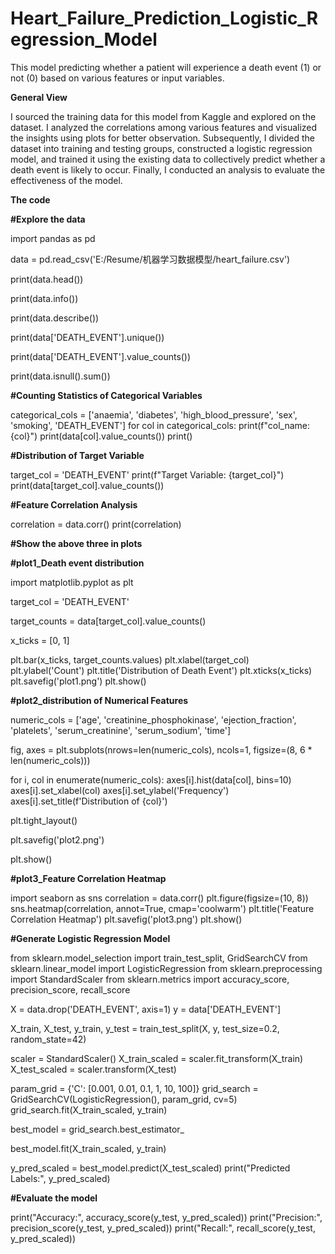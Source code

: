 # Heart_Failure_Prediction_Logistic_Regression_Model
This model predicting whether a patient will experience a death event (1) or not (0) based on various features or input variables.

**__General View__**

I sourced the training data for this model from Kaggle and explored on the dataset. I analyzed the correlations among various features and visualized the insights using plots for better observation. Subsequently, I divided the dataset into training and testing groups, constructed a logistic regression model, and trained it using the existing data to collectively predict whether a death event is likely to occur. Finally, I conducted an analysis to evaluate the effectiveness of the model.

**__The code__**

**__#Explore the data__**

import pandas as pd

data = pd.read_csv('E:/Resume/机器学习数据模型/heart_failure.csv')

print(data.head())

print(data.info())

print(data.describe())

print(data['DEATH_EVENT'].unique())

print(data['DEATH_EVENT'].value_counts())

print(data.isnull().sum())

**__#Counting Statistics of Categorical Variables__**

categorical_cols = ['anaemia', 'diabetes', 'high_blood_pressure', 'sex', 'smoking', 'DEATH_EVENT']
for col in categorical_cols:
    print(f"col_name: {col}")
    print(data[col].value_counts())
    print()

**__#Distribution of Target Variable__**

target_col = 'DEATH_EVENT'
print(f"Target Variable: {target_col}")
print(data[target_col].value_counts())

**__#Feature Correlation Analysis__**

correlation = data.corr()
print(correlation)

**__#Show the above three in plots__**

**__#plot1_Death event distribution__**

import matplotlib.pyplot as plt

target_col = 'DEATH_EVENT'

target_counts = data[target_col].value_counts()

x_ticks = [0, 1]

plt.bar(x_ticks, target_counts.values)
plt.xlabel(target_col)
plt.ylabel('Count')
plt.title('Distribution of Death Event')
plt.xticks(x_ticks)  
plt.savefig('plot1.png')
plt.show()

**__#plot2_distribution of Numerical Features__**

numeric_cols = ['age', 'creatinine_phosphokinase', 'ejection_fraction', 'platelets', 'serum_creatinine', 'serum_sodium', 'time']

fig, axes = plt.subplots(nrows=len(numeric_cols), ncols=1, figsize=(8, 6 * len(numeric_cols)))

for i, col in enumerate(numeric_cols):
    axes[i].hist(data[col], bins=10)
    axes[i].set_xlabel(col)
    axes[i].set_ylabel('Frequency')
    axes[i].set_title(f'Distribution of {col}')

plt.tight_layout()

plt.savefig('plot2.png')

plt.show()

**__#plot3_Feature Correlation Heatmap__**

import seaborn as sns
correlation = data.corr()
plt.figure(figsize=(10, 8))
sns.heatmap(correlation, annot=True, cmap='coolwarm')
plt.title('Feature Correlation Heatmap')
plt.savefig('plot3.png')
plt.show()

**__#Generate Logistic Regression Model__**

from sklearn.model_selection import train_test_split, GridSearchCV
from sklearn.linear_model import LogisticRegression
from sklearn.preprocessing import StandardScaler
from sklearn.metrics import accuracy_score, precision_score, recall_score

X = data.drop('DEATH_EVENT', axis=1)
y = data['DEATH_EVENT']

X_train, X_test, y_train, y_test = train_test_split(X, y, test_size=0.2, random_state=42)

scaler = StandardScaler()
X_train_scaled = scaler.fit_transform(X_train)
X_test_scaled = scaler.transform(X_test)

param_grid = {'C': [0.001, 0.01, 0.1, 1, 10, 100]}
grid_search = GridSearchCV(LogisticRegression(), param_grid, cv=5)
grid_search.fit(X_train_scaled, y_train)

best_model = grid_search.best_estimator_

best_model.fit(X_train_scaled, y_train)

y_pred_scaled = best_model.predict(X_test_scaled)
print("Predicted Labels:", y_pred_scaled)

**__#Evaluate the model__**

print("Accuracy:", accuracy_score(y_test, y_pred_scaled))
print("Precision:", precision_score(y_test, y_pred_scaled))
print("Recall:", recall_score(y_test, y_pred_scaled))
